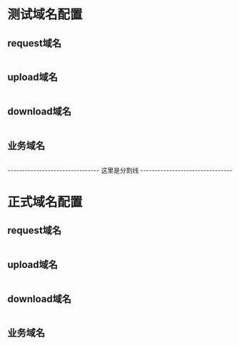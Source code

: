 # 测试域名配置

## request域名
```
```

## upload域名
```
```

## download域名
```
```

## 业务域名
```
```

-------------------------------- 这里是分割线 --------------------------------

# 正式域名配置

## request域名
```
```

## upload域名
```
```

## download域名
```
```

## 业务域名
```
```